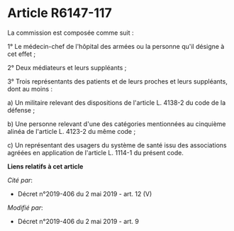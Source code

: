 # Article R6147-117

La commission est composée comme suit :

1° Le médecin-chef de l'hôpital des armées ou la personne qu'il désigne à cet effet ;

2° Deux médiateurs et leurs suppléants ;

3° Trois représentants des patients et de leurs proches et leurs suppléants, dont au moins :

a) Un militaire relevant des dispositions de l'article L. 4138-2 du code de la défense ;

b) Une personne relevant d'une des catégories mentionnées au cinquième alinéa de l'article L. 4123-2 du même code ;

c) Un représentant des usagers du système de santé issu des associations agréées en application de l'article L. 1114-1 du
présent code.

**Liens relatifs à cet article**

_Cité par_:

  - Décret n°2019-406 du 2 mai 2019 - art. 12 (V)

_Modifié par_:

  - Décret n°2019-406 du 2 mai 2019 - art. 9
